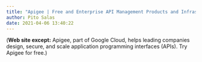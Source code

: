 ```yaml
---
title: "Apigee | Free and Enterprise API Management Products and Infrastructure"
author: Pito Salas
date: 2021-04-06 13:40:22
---
```



(**Web site except:** Apigee, part of Google Cloud, helps leading companies design, secure, and scale application programming interfaces (APIs). Try Apigee for free.) 
